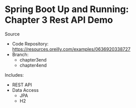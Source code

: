 # Spring Boot Up and Running: Chapter 3 Rest API Demo

Source 
- Code Repository: https://resources.oreilly.com/examples/0636920338727
- Branch: 
  - chapter3end
  - chapter4end



Includes:
- REST API
- Data Access
  - JPA
  - H2

